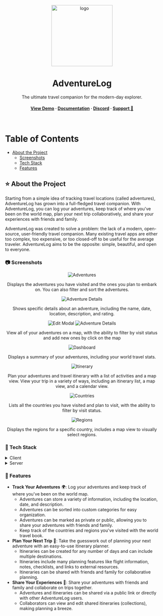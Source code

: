 <div align="center">

  <img src="brand/adventurelog.png" alt="logo" width="200" height="auto" />
  <h1>AdventureLog</h1>
  
  <p>
    The ultimate travel companion for the modern-day explorer.
  </p>
   
<h4>
    <a href="https://demo.adventurelog.app">View Demo</a>
  <span> · </span>
    <a href="https://adventurelog.app">Documentation</a>
  <span> · </span>
    <a href="https://discord.gg/wRbQ9Egr8C">Discord</a>
  <span> · </span>
    <a href="https://buymeacoffee.com/seanmorley15">Support 💖</a>
  </h4>
</div>

<br />

<!-- Table of Contents -->

# Table of Contents

- [About the Project](#-about-the-project)
  - [Screenshots](#-screenshots)
  - [Tech Stack](#-tech-stack)
  - [Features](#-features)

<!-- About the Project -->

## ⭐ About the Project

Starting from a simple idea of tracking travel locations (called adventures), AdventureLog has grown into a full-fledged travel companion. With AdventureLog, you can log your adventures, keep track of where you've been on the world map, plan your next trip collaboratively, and share your experiences with friends and family.

AdventureLog was created to solve a problem: the lack of a modern, open-source, user-friendly travel companion. Many existing travel apps are either too complex, too expensive, or too closed-off to be useful for the average traveler. AdventureLog aims to be the opposite: simple, beautiful, and open to everyone.

<!-- Screenshots -->

### 📷 Screenshots

<div align="center"> 
  <img src="./brand/screenshots/adventures.png" alt="Adventures" />
  <p>Displays the adventures you have visited and the ones you plan to embark on. You can also filter and sort the adventures.</p>
  <img src="./brand/screenshots/details.png" alt="Adventure Details" />
  <p>Shows specific details about an adventure, including the name, date, location, description, and rating.</p>
  <img src="./brand/screenshots/edit.png" alt="Edit Modal" />
  <img src="./brand/screenshots/map.png" alt="Adventure Details" />
  <p>View all of your adventures on a map, with the ability to filter by visit status and add new ones by click on the map</p>
  <img src="./brand/screenshots/dashboard.png" alt="Dashboard" />
  <p>Displays a summary of your adventures, including your world travel stats.</p>
  <img src="./brand/screenshots/itinerary.png" alt="Itinerary" />
  <p>Plan your adventures and travel itinerary with a list of activities and a map view. View your trip in a variety of ways, including an itinerary list, a map view, and a calendar view.</p>
  <img src="./brand/screenshots/countries.png" alt="Countries" />
  <p>Lists all the countries you have visited and plan to visit, with the ability to filter by visit status.</p>
  <img src="./brand/screenshots/regions.png" alt="Regions" />
  <p>Displays the regions for a specific country, includes a map view to visually select regions.</p>
</div>

<!-- TechStack -->

### 🚀 Tech Stack

<details>
  <summary>Client</summary>
  <ul>
    <li><a href="https://svelte.dev/">SvelteKit</a></li>
    <li><a href="https://tailwindcss.com/">TailwindCSS</a></li>
    <li><a href="https://daisyui.com/">DaisyUI</a></li>
    <li><a href="https://github.com/dimfeld/svelte-maplibre/">Svelte MapLibre</a></li>
  </ul>
</details>

<details>
  <summary>Server</summary>
  <ul>
    <li><a href="https://www.djangoproject.com/">Django</a></li>
    <li><a href="https://postgis.net/">PostGIS</a></li>
    <li><a href="https://www.django-rest-framework.org/">Django REST Framework</a></li>
    <li><a href="https://allauth.org/">AllAuth</a></li>
  </ul>
</details>
<!-- Features -->

### 🎯 Features

- **Track Your Adventures** 🌍: Log your adventures and keep track of where you've been on the world map.
  - Adventures can store a variety of information, including the location, date, and description.
  - Adventures can be sorted into custom categories for easy organization.
  - Adventures can be marked as private or public, allowing you to share your adventures with friends and family.
  - Keep track of the countries and regions you've visited with the world travel book.
- **Plan Your Next Trip** 📃: Take the guesswork out of planning your next adventure with an easy-to-use itinerary planner.
  - Itineraries can be created for any number of days and can include multiple destinations.
  - Itineraries include many planning features like flight information, notes, checklists, and links to external resources.
  - Itineraries can be shared with friends and family for collaborative planning.
- **Share Your Experiences** 📸: Share your adventures with friends and family and collaborate on trips together.
  - Adventures and itineraries can be shared via a public link or directly with other AdventureLog users.
  - Collaborators can view and edit shared itineraries (collections), making planning a breeze.
